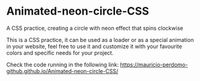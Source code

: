 # Animated-neon-circle-CSS
A CSS practice, creating a circle with neon effect that spins clockwise

This is a CSS practice, it can be used as a loader or as a special animation in your website, feel free to use it and customize it with your favourite colors and specific needs for your project.

Check the code running in the following link: https://mauricio-perdomo-github.github.io/Animated-neon-circle-CSS/
